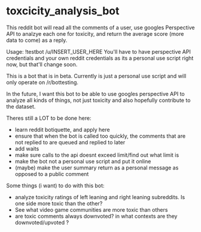 # toxcicity_analysis_bot

This reddit bot will read all the comments of a user, use googles Perspective API to analzye each one for toxicity, and return 
the average score (more data to come) as a reply.

Usage: !testbot /u/INSERT_USER_HERE
You'll have to have perspective API credentials and your own reddit credentials as its a personal use script right now, but that'll change soon.


This is a bot that is in beta. Currently is just a personal use script and will only operate on /r/bottesting.

In the future, I want this bot to be able to use googles perspective API to analyze all kinds of things, not just toxicity and also hopefully contribute to the dataset.


Theres still a LOT to be done here:
- learn reddit botiquette, and apply here
- ensure that when the bot is called too quickly, the comments that are not replied to are queued and replied to later
- add waits
- make sure calls to the api doesnt exceed limit/find out what limit is
- make the bot not a personal use script and put it online
- (maybe) make the user summary return as a personal message as opposed to a public comment


Some things (i want) to do with this bot:
- analyze toxicity ratings of left leaning and right leaning subreddits. Is one side more toxic than the other? 
- See what video game communities are more toxic than others
- are toxic comments always downvoted? in what contexts are they downvoted/upvoted ?
